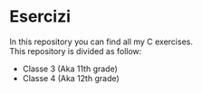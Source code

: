 # Esercizi 

In this repository you can find all my C exercises.<br>
This repository is divided as follow:
 - Classe 3 (Aka 11th grade)
 - Classe 4 (Aka 12th grade)
 